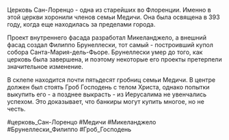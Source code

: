 Церковь Сан-Лоренцо - одна из старейших во Флоренции. Именно в этой церкви хоронили членов семьи Медичи. Она была освящена в 393 году, когда еще находилась за пределами города.

Проект внутреннего фасада разработал Микеланджело, а внешний фасад создал Филиппо Брунеллески, тот самый - построивший купол собора Санта-Мария-дель-Фьоре. Брунеллески умер до того, как церковь была завершена, и поэтому некоторые его проекты претерпели значительное изменение.

В склепе находится почти пятьдесят гробниц семьи Медичи. В центре должен был стоять Гроб Господень с телом Христа, однако попытки выкупить его - а позднее выкрасть - из Иерусалима не увенчались успехом. Это доказывает, что банкиры могут купить многое, но не честь.

#церковь_Сан-Лоренцо
#Медичи 
#Микеланджело 
#Брунеллески_Филиппо 
#Гроб_Господень